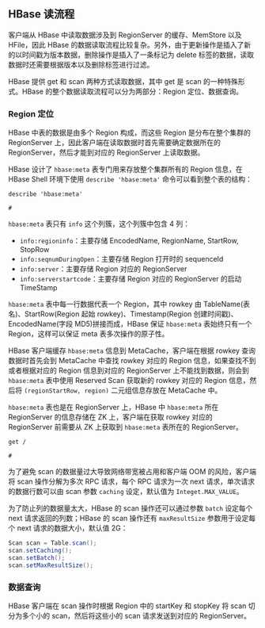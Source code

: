 ## HBase 读流程

客户端从 HBase 中读取数据涉及到 RegionServer 的缓存、MemStore 以及 HFile，因此 HBase 的数据读取流程比较复杂。另外，由于更新操作是插入了新的以时间戳为版本数据，删除操作是插入了一条标记为 delete 标签的数据，读取数据时还需要根据版本以及删除标签进行过滤。

HBase 提供 get 和 scan 两种方式读取数据，其中 get 是 scan 的一种特殊形式。HBase 的整个数据读取流程可以分为两部分：Region 定位、数据查询。

### Region 定位

HBase 中表的数据是由多个 Region 构成，而这些 Region 是分布在整个集群的 RegionServer 上，因此客户端在读取数据时首先需要确定数据所在的 RegionServer，然后才能到对应的 RegionServer 上读取数据。

HBase 设计了 ```hbase:meta``` 表专门用来存放整个集群所有的 Region 信息，在 HBase Shell 环境下使用 ```describe 'hbase:meta'``` 命令可以看到整个表的结构：
```shell
describe 'hbase:meta'

# 
```
```hbase:meta``` 表只有 ```info``` 这个列簇，这个列簇中包含 4 列：
- ```info:regioninfo```：主要存储 EncodedName, RegionName, StartRow, StopRow
- ```info:seqnumDuringOpen```：主要存储 Region 打开时的 sequenceId
- ```info:server```：主要存储 Region 对应的 RegionServer
- ```info:serverstartcode```：主要存储 Region 对应的 RegionServer 的启动 TimeStamp

```hbase:meta``` 表中每一行数据代表一个 Region，其中 rowkey 由 TableName(表名)、StartRow(Region 起始 rowkey)、Timestamp(Region 创建时间戳)、EncodedName(字段 MD5)拼接而成，HBase 保证 ```hbase:meta``` 表始终只有一个 Region，这样可以保证 meta 表多次操作的原子性。


HBase 客户端缓存 ```hbase:meta``` 信息到 MetaCache，客户端在根据 rowkey 查询数据时首先会到 MetaCache 中查找 rowkey 对应的 Region 信息，如果查找不到或者根据对应的 Region 信息到对应的 RegionServer 上不能找到数据，则会到 ```hbase:meta``` 表中使用 Reserved Scan 获取新的 rowkey 对应的 Region 信息，然后将 ```(regionStartRow, region)``` 二元组信息存放在 MetaCache 中。

```hbase:meta``` 表也是在 RegionServer 上，HBase 中 ```hbase:meta``` 所在 RegionServer 的信息存储在 ZK 上，客户端在获取 rowkey 对应的 RegionServer 前需要从 ZK 上获取到 ```hbase:meta``` 表所在的 RegionServer。
```shell
get /

# 
```

为了避免 scan 的数据量过大导致网络带宽被占用和客户端 OOM 的风险，客户端将 scan 操作分解为多次 RPC 请求，每个 RPC 请求为一次 next 请求，单次请求的数据行数可以由 scan 参数 ```caching``` 设定，默认值为 ```Integet.MAX_VALUE```。

为了防止列的数据量太大，HBase 的 scan 操作还可以通过参数 ```batch``` 设定每个 next 请求返回的列数；HBase 的 scan 操作还有 ```maxResultSize``` 参数用于设定每个 next 请求的数据大小，默认值 2G：
```java
Scan scan = Table.scan();
scan.setCaching();
scan.setBatch();
scan.setMaxResultSize();
```

### 数据查询

HBase 客户端在 scan 操作时根据 Region 中的 startKey 和 stopKey 将 scan 切分为多个小的 scan，然后将这些小的 scan 请求发送到对应的 RegionServer。


